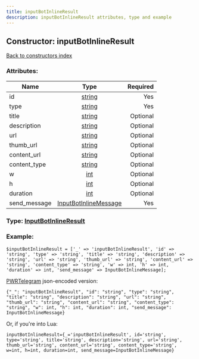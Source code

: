 ```yaml
---
title: inputBotInlineResult
description: inputBotInlineResult attributes, type and example
---
```

## Constructor: inputBotInlineResult  
[Back to constructors index](index.md)



### Attributes:

| Name     |    Type       | Required |
|----------|:-------------:|---------:|
|id|[string](../types/string.md) | Yes|
|type|[string](../types/string.md) | Yes|
|title|[string](../types/string.md) | Optional|
|description|[string](../types/string.md) | Optional|
|url|[string](../types/string.md) | Optional|
|thumb\_url|[string](../types/string.md) | Optional|
|content\_url|[string](../types/string.md) | Optional|
|content\_type|[string](../types/string.md) | Optional|
|w|[int](../types/int.md) | Optional|
|h|[int](../types/int.md) | Optional|
|duration|[int](../types/int.md) | Optional|
|send\_message|[InputBotInlineMessage](../types/InputBotInlineMessage.md) | Yes|



### Type: [InputBotInlineResult](../types/InputBotInlineResult.md)


### Example:

```
$inputBotInlineResult = ['_' => 'inputBotInlineResult', 'id' => 'string', 'type' => 'string', 'title' => 'string', 'description' => 'string', 'url' => 'string', 'thumb_url' => 'string', 'content_url' => 'string', 'content_type' => 'string', 'w' => int, 'h' => int, 'duration' => int, 'send_message' => InputBotInlineMessage];
```  

[PWRTelegram](https://pwrtelegram.xyz) json-encoded version:

```
{"_": "inputBotInlineResult", "id": "string", "type": "string", "title": "string", "description": "string", "url": "string", "thumb_url": "string", "content_url": "string", "content_type": "string", "w": int, "h": int, "duration": int, "send_message": InputBotInlineMessage}
```


Or, if you're into Lua:  


```
inputBotInlineResult={_='inputBotInlineResult', id='string', type='string', title='string', description='string', url='string', thumb_url='string', content_url='string', content_type='string', w=int, h=int, duration=int, send_message=InputBotInlineMessage}

```


